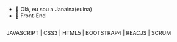 - 👋 Olá, eu sou a Janaina(euina)
- 💞️ Front-End
##
JAVASCRIPT |
CSS3 |
HTML5 |
BOOTSTRAP4 |
REACJS |
SCRUM 
##
